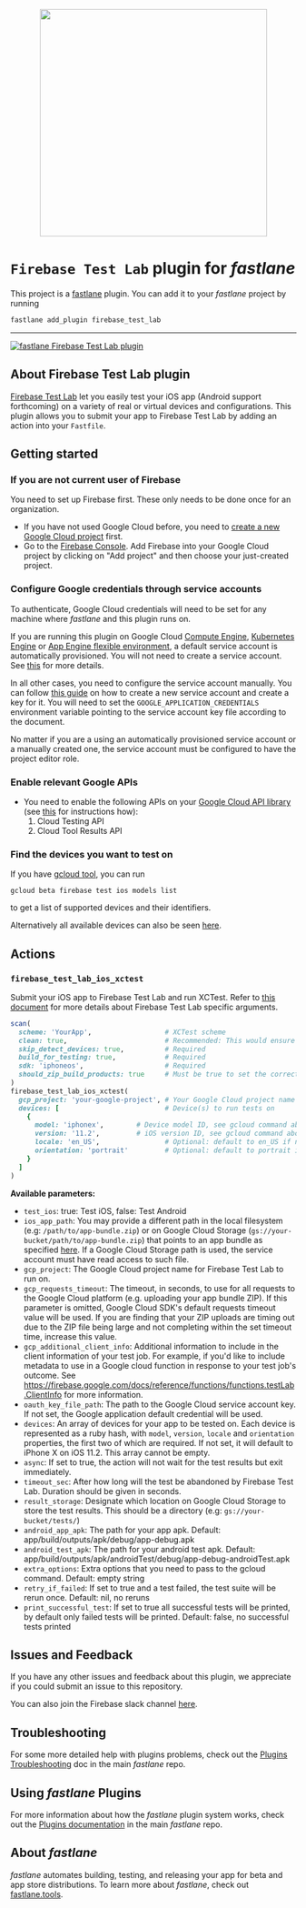 <p align="center">
  <img src="./testlab.png" width="400" />
</p>

# `Firebase Test Lab` plugin for _fastlane_

This project is a [fastlane](https://fastlane.tools) plugin. You can add it to your _fastlane_ project by running

```bash
fastlane add_plugin firebase_test_lab
```

---

[![fastlane Firebase Test Lab plugin](https://rawcdn.githack.com/fastlane/fastlane/master/fastlane/assets/plugin-badge.svg)](https://rubygems.org/gems/fastlane-plugin-firebase_test_lab)

## About Firebase Test Lab plugin

[Firebase Test Lab](https://firebase.google.com/docs/test-lab/) let you easily test your iOS app (Android support forthcoming) on a variety of real or virtual devices and configurations. This plugin allows you to submit your app to Firebase Test Lab by adding an action into your `Fastfile`.

## Getting started

### If you are not current user of Firebase

You need to set up Firebase first. These only needs to be done once for an organization.

- If you have not used Google Cloud before, you need to [create a new Google Cloud project](https://cloud.google.com/resource-manager/docs/creating-managing-projects#Creating%20a%20Project) first.
- Go to the [Firebase Console](https://console.firebase.google.com/). Add Firebase into your Google Cloud project by clicking on "Add project" and then choose your just-created project.

### Configure Google credentials through service accounts

To authenticate, Google Cloud credentials will need to be set for any machine where _fastlane_ and this plugin runs on.

If you are running this plugin on Google Cloud [Compute Engine](https://cloud.google.com/compute), [Kubernetes Engine](https://cloud.google.com/kubernetes-engine) or [App Engine flexible environment](https://cloud.google.com/appengine/docs/flexible/), a default service account is automatically provisioned. You will not need to create a service account. See [this](https://cloud.google.com/compute/docs/access/service-accounts#compute_engine_default_service_account) for more details.

In all other cases, you need to configure the service account manually. You can follow [this guide](https://cloud.google.com/docs/authentication/getting-started) on how to create a new service account and create a key for it. You will need to set the `GOOGLE_APPLICATION_CREDENTIALS` environment variable pointing to the service account key file according to the document.

No matter if you are a using an automatically provisioned service account or a manually created one, the service account must be configured to have the project editor role.

### Enable relevant Google APIs

- You need to enable the following APIs on your [Google Cloud API library](https://console.cloud.google.com/apis/library) (see [this](https://support.google.com/cloud/answer/6158841) for instructions how):
  1. Cloud Testing API
  2. Cloud Tool Results API

### Find the devices you want to test on

If you have [gcloud tool](https://cloud.google.com/sdk/gcloud/), you can run

```no-highlight
gcloud beta firebase test ios models list
```

to get a list of supported devices and their identifiers.

Alternatively all available devices can also be seen [here](https://firebase.google.com/docs/test-lab/ios/available-testing-devices). 

## Actions

### `firebase_test_lab_ios_xctest`

Submit your iOS app to Firebase Test Lab and run XCTest. Refer to [this document](https://firebase.google.com/docs/test-lab/ios/command-line) for more details about Firebase Test Lab specific arguments.

```ruby
scan(
  scheme: 'YourApp',                  # XCTest scheme
  clean: true,                        # Recommended: This would ensure the build would not include unnecessary files
  skip_detect_devices: true,          # Required
  build_for_testing: true,            # Required
  sdk: 'iphoneos',                    # Required
  should_zip_build_products: true     # Must be true to set the correct format for Firebase Test Lab
)
firebase_test_lab_ios_xctest(
  gcp_project: 'your-google-project', # Your Google Cloud project name
  devices: [                          # Device(s) to run tests on
    {
      model: 'iphonex',        # Device model ID, see gcloud command above
      version: '11.2',         # iOS version ID, see gcloud command above
      locale: 'en_US',                # Optional: default to en_US if not set
      orientation: 'portrait'         # Optional: default to portrait if not set
    }
  ]
)
```

**Available parameters:**

- `test_ios`: true: Test iOS, false: Test Android
- `ios_app_path`: You may provide a different path in the local filesystem (e.g: `/path/to/app-bundle.zip`) or on Google Cloud Storage (`gs://your-bucket/path/to/app-bundle.zip`) that points to an app bundle as specified [here](https://firebase.google.com/docs/test-lab/ios/command-line#build_xctests_for_your_app). If a Google Cloud Storage path is used, the service account must have read access to such file.
- `gcp_project`: The Google Cloud project name for Firebase Test Lab to run on.
- `gcp_requests_timeout`: The timeout, in seconds, to use for all requests to the Google Cloud platform (e.g. uploading your app bundle ZIP). If this parameter is omitted, Google Cloud SDK's default requests timeout value will be used. If you are finding that your ZIP uploads are timing out due to the ZIP file being large and not completing within the set timeout time, increase this value.
- `gcp_additional_client_info`: Additional information to include in the client information of your test job. For example, if you'd like to include metadata to use in a Google cloud function in response to your test job's outcome. See https://firebase.google.com/docs/reference/functions/functions.testLab.ClientInfo for more information.
- `oauth_key_file_path`: The path to the Google Cloud service account key. If not set, the Google application default credential will be used.
- `devices`: An array of devices for your app to be tested on. Each device is represented as a ruby hash, with `model`, `version`, `locale` and `orientation` properties, the first two of which are required. If not set, it will default to iPhone X on iOS 11.2. This array cannot be empty.
- `async`: If set to true, the action will not wait for the test results but exit immediately.
- `timeout_sec`: After how long will the test be abandoned by Firebase Test Lab. Duration should be given in seconds.
- `result_storage`: Designate which location on Google Cloud Storage to store the test results. This should be a directory (e.g: `gs://your-bucket/tests/`)
- `android_app_apk`: The path for your app apk. Default: app/build/outputs/apk/debug/app-debug.apk
- `android_test_apk`: The path for your android test apk. Default: app/build/outputs/apk/androidTest/debug/app-debug-androidTest.apk
- `extra_options`: Extra options that you need to pass to the gcloud command. Default: empty string
- `retry_if_failed`: If set to true and a test failed, the test suite will be rerun once. Default: nil, no reruns
- `print_successful_test`: If set to true all successful tests will be printed, by default only failed tests will be printed. Default: false, no successful tests printed

## Issues and Feedback

If you have any other issues and feedback about this plugin, we appreciate if you could submit an issue to this repository.

You can also join the Firebase slack channel [here](https://firebase.community/).

## Troubleshooting

For some more detailed help with plugins problems, check out the [Plugins Troubleshooting](https://github.com/fastlane/fastlane/blob/master/fastlane/docs/PluginsTroubleshooting.md) doc in the main _fastlane_ repo.

## Using _fastlane_ Plugins

For more information about how the _fastlane_ plugin system works, check out the [Plugins documentation](https://github.com/fastlane/fastlane/blob/master/fastlane/docs/Plugins.md) in the main _fastlane_ repo.

## About _fastlane_

_fastlane_ automates building, testing, and releasing your app for beta and app store distributions. To learn more about _fastlane_, check out [fastlane.tools](https://fastlane.tools).
